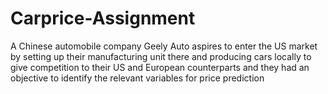 # Carprice-Assignment
 A Chinese automobile company Geely Auto aspires to enter the US market by setting up their manufacturing unit there and producing cars locally to give competition to their US and European counterparts and they had an objective to identify the relevant variables for price prediction 
